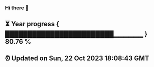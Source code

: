 ### Hi there 👋
⏳ Year progress { ████████████████████████▁▁▁▁▁▁ } 80.76 %
---
⏰ Updated on Sun, 22 Oct 2023 18:08:43 GMT
---
